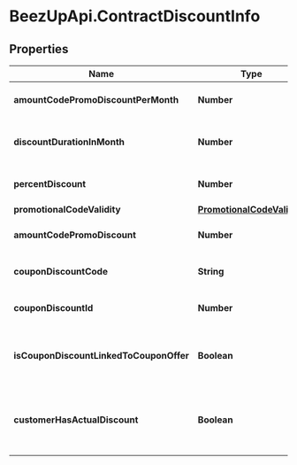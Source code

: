 # BeezUpApi.ContractDiscountInfo

## Properties
Name | Type | Description | Notes
------------ | ------------- | ------------- | -------------
**amountCodePromoDiscountPerMonth** | **Number** | The amount discounted per month | [optional] 
**discountDurationInMonth** | **Number** | Duration of the discount in month | [optional] 
**percentDiscount** | **Number** | Percentage of the discount | [optional] 
**promotionalCodeValidity** | [**PromotionalCodeValidity**](PromotionalCodeValidity.md) |  | [optional] 
**amountCodePromoDiscount** | **Number** | The discount amount | [optional] 
**couponDiscountCode** | **String** | The discount code | [optional] 
**couponDiscountId** | **Number** | Internal use: The discount id | [optional] 
**isCouponDiscountLinkedToCouponOffer** | **Boolean** | Is this discount is related to a coupon offer | [optional] 
**customerHasActualDiscount** | **Boolean** | Do you have currently a discount on your contract ? | [optional] 


